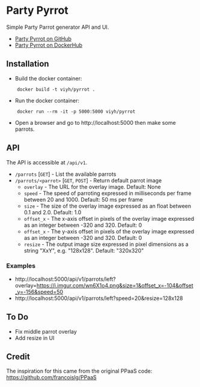 # Party Pyrrot
Simple Party Parrot generator API and UI.

* [Party Pyrrot on GitHub](https://github.com/viyh/pyrrot)
* [Party Pyrrot on DockerHub](https://hub.docker.com/repository/docker/viyh/pyrrot)

## Installation
* Build the docker container:

```
    docker build -t viyh/pyrrot .
```

* Run the docker container:
```
    docker run --rm -it -p 5000:5000 viyh/pyrrot
```

* Open a browser and go to http://localhost:5000 then make some parrots.

## API

The API is accessible at `/api/v1`.

* `/parrots` [`GET`] - List the available parrots
* `/parrots/<parrot>` [`GET`, `POST`] - Return default parrot image
    - `overlay` - The URL for the overlay image. Default: None
    - `speed` - The speed of parroting expressed in milliseconds per frame between 20 and 1000. Default: 50 ms per frame
    - `size` - The size of the overlay image expressed as an float between 0.1 and 2.0. Default: 1.0
    - `offset_x` - The x-axis offset in pixels of the overlay image expressed as an integer between -320 and 320. Default: 0
    - `offset_x` - The y-axis offset in pixels of the overlay image expressed as an integer between -320 and 320. Default: 0
    - `resize` - The output image size expressed in pixel dimensions as a string "XxY", e.g. "128x128". Default: "320x320"

### Examples

* http://localhost:5000/api/v1/parrots/left?overlay=https://i.imgur.com/wn6X1o4.png&size=1&offset_x=-104&offset_y=-156&speed=50
* http://localhost:5000/api/v1/parrots/left?speed=20&resize=128x128


## To Do
* Fix middle parrot overlay
* Add resize in UI

## Credit
The inspiration for this came from the original PPaaS code: https://github.com/francoislg/PPaaS
